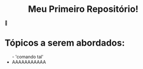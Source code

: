 <h1 align="center" > Meu Primeiro Repositório!</h1>
🎊<h1> Tópicos a serem abordados: </h1> </h1>
<ul> 
- 'comando tal' 
  <br>
  <li> AAAAAAAAAAA </li></ul>


